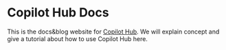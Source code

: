 # Copilot Hub Docs

This is the docs&blog website for [Copilot Hub](https://app.copilothub.ai). We will explain concept and give a tutorial about how to use Copilot Hub here. 

